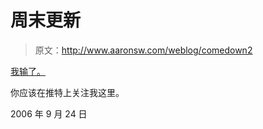 # 周末更新

> 原文：<http://www.aaronsw.com/weblog/comedown2>

[我输了。](http://meta.wikimedia.org/wiki/Election_results_2006)

你应该在推特上关注我这里。

2006 年 9 月 24 日